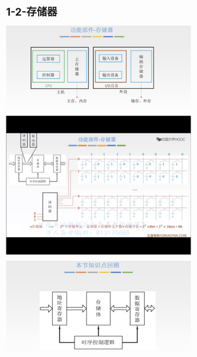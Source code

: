 # 1-2-存储器

![](../../.gitbook/assets/image%20%28190%29.png)

![](../../.gitbook/assets/img_7d8107a6848f-1.jpeg)

![](../../.gitbook/assets/image%20%2893%29.png)

